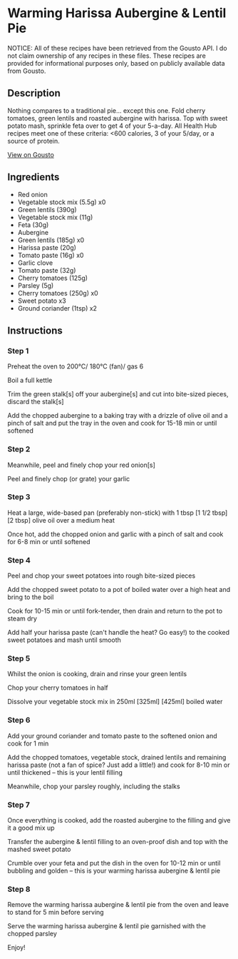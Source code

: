 # Warming Harissa Aubergine & Lentil Pie

NOTICE: All of these recipes have been retrieved from the Gousto API. I do not claim ownership of any recipes in these files. These recipes are provided for informational purposes only, based on publicly available data from Gousto.

## Description

Nothing compares to a traditional pie... except this one. Fold cherry tomatoes, green lentils and roasted aubergine with harissa. Top with sweet potato mash, sprinkle feta over to get 4 of your 5-a-day. All Health Hub recipes meet one of these criteria: <600 calories, 3 of your 5/day, or a source of protein.

[View on Gousto](https://www.gousto.co.uk/recipes/cookbook/warming-harissa-aubergine-lentil-pie)

## Ingredients

- Red onion
- Vegetable stock mix (5.5g) x0
- Green lentils (390g)
- Vegetable stock mix (11g)
- Feta (30g)
- Aubergine
- Green lentils (185g) x0
- Harissa paste (20g)
- Tomato paste (16g) x0
- Garlic clove
- Tomato paste (32g)
- Cherry tomatoes (125g)
- Parsley (5g)
- Cherry tomatoes (250g) x0
- Sweet potato x3
- Ground coriander (1tsp) x2

## Instructions


### Step 1

Preheat the oven to 200°C/ 180°C (fan)/ gas 6

Boil a full kettle

Trim the green stalk[s] off your aubergine[s] and cut into bite-sized pieces, discard the stalk[s]

Add the chopped aubergine to a baking tray with a drizzle of olive oil and a pinch of salt and put the tray in the oven and cook for 15-18 min or until softened


### Step 2

Meanwhile, peel and finely chop your red onion[s]

Peel and finely chop (or grate) your garlic


### Step 3

Heat a large, wide-based pan (preferably non-stick) with 1 tbsp <span class="text-purple">[1 1/2 tbsp]</span><span class="text-danger"> [2 tbsp]</span> olive oil over a medium heat

Once hot, add the chopped onion and garlic with a pinch of salt and cook for 6-8 min or until softened


### Step 4

Peel and chop your sweet potatoes into rough bite-sized pieces

Add the chopped sweet potato to a pot of boiled water over a high heat and bring to the boil

Cook for 10-15 min or until fork-tender, then drain and return to the pot to steam dry

Add half your harissa paste (can't handle the heat? Go easy!) to the cooked sweet potatoes and mash until smooth


### Step 5

Whilst the onion is cooking, drain and rinse your green lentils

Chop your cherry tomatoes in half

Dissolve your vegetable stock mix in 250ml <span class="text-purple">[325ml]</span><span class="text-danger"> [425ml]</span> boiled water


### Step 6

Add your ground coriander and tomato paste to the softened onion and cook for 1 min

Add the chopped tomatoes, vegetable stock, drained lentils and remaining harissa paste (not a fan of spice? Just add a little!) and cook for 8-10 min or until thickened – this is your lentil filling

Meanwhile, chop your parsley roughly, including the stalks


### Step 7

Once everything is cooked, add the roasted aubergine to the filling and give it a good mix up

Transfer the aubergine & lentil filling to an oven-proof dish and top with the mashed sweet potato

Crumble over your feta and put the dish in the oven for 10-12 min or until bubbling and golden – this is your warming harissa aubergine & lentil pie

### Step 8

Remove the warming harissa aubergine & lentil pie from the oven and leave to stand for 5 min before serving

Serve the warming harissa aubergine & lentil pie garnished with the chopped parsley

Enjoy!

